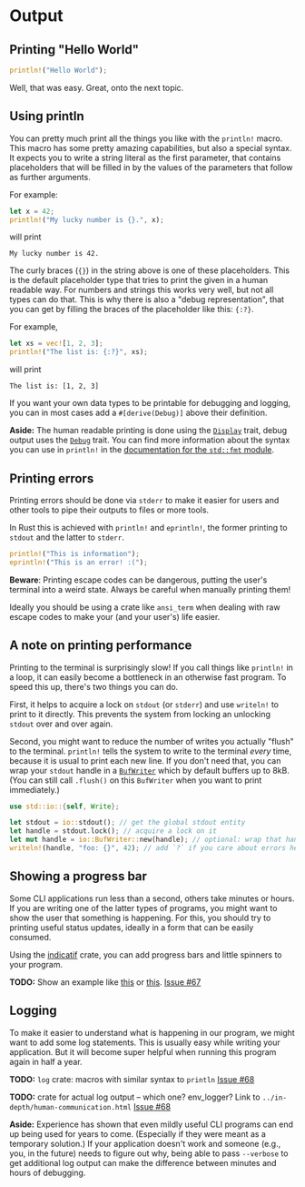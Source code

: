 # Output

## Printing "Hello World"

```rust
println!("Hello World");
```

Well, that was easy.
Great, onto the next topic.

## Using println

You can pretty much print all the things you like
with the `println!` macro.
This macro has some pretty amazing capabilities,
but also a special syntax.
It expects you to write a string literal as the first parameter,
that contains placeholders that will be filled in
by the values of the parameters that follow as further arguments.

For example:

```rust
let x = 42;
println!("My lucky number is {}.", x);
```

will print

```console
My lucky number is 42.
```

The curly braces (`{}`) in the string above is one of these placeholders.
This is the default placeholder type
that tries to print the given in a human readable way.
For numbers and strings this works very well,
but not all types can do that.
This is why there is also a "debug representation",
that you can get by filling the braces of the placeholder like this: `{:?}`.

For example,

```rust
let xs = vec![1, 2, 3];
println!("The list is: {:?}", xs);
```

will print

```console
The list is: [1, 2, 3]
```

If you want your own data types to be printable for debugging and logging,
you can in most cases add a `#[derive(Debug)]` above their definition.

<aside>

**Aside:**
The human readable printing is done using the [`Display`] trait,
debug output uses the [`Debug`] trait.
You can find more information about the syntax you can use in `println!`
in the [documentation for the `std::fmt` module][std::fmt].

[`Display`]: https://doc.rust-lang.org/1.27.2/std/fmt/trait.Display.html
[`Debug`]: https://doc.rust-lang.org/1.27.2/std/fmt/trait.Debug.html
[std::fmt]: https://doc.rust-lang.org/1.27.2/std/fmt/index.html

</aside>

## Printing errors

Printing errors should be done via `stderr`
to make it easier for users
and other tools
to pipe their outputs to files
or more tools.

In Rust this is achieved
with `println!` and `eprintln!`,
the former printing to `stdout`
and the latter to `stderr`.

```rust
println!("This is information");
eprintln!("This is an error! :(");
```

<aside>

**Beware**: Printing escape codes can be dangerous,
putting the user's terminal into a weird state.
Always be careful when manually printing them!

Ideally you should be using a crate like `ansi_term`
when dealing with raw escape codes
to make your (and your user's) life easier.

</aside>

## A note on printing performance

Printing to the terminal is surprisingly slow!
If you call things like `println!` in a loop,
it can easily become a bottleneck in an otherwise fast program.
To speed this up,
there's two things you can do.

First,
it helps to acquire a lock on `stdout` (or `stderr`)
and use `writeln!` to print to it directly.
This prevents the system from locking an unlocking `stdout` over and over again.

Second,
you might want to reduce the number of writes
you actually "flush" to the terminal.
`println!` tells the system to write to the terminal _every_ time,
because it is usual to print each new line.
If you don't need that,
you can wrap your `stdout` handle in a [`BufWriter`]
which by default buffers up to 8kB.
(You can still call `.flush()` on this `BufWriter`
when you want to print immediately.)

```rust
use std::io::{self, Write};

let stdout = io::stdout(); // get the global stdout entity
let handle = stdout.lock(); // acquire a lock on it
let mut handle = io::BufWriter::new(handle); // optional: wrap that handle in a buffer
writeln!(handle, "foo: {}", 42); // add `?` if you care about errors here
```

[`BufWriter`]: https://doc.rust-lang.org/1.29.0/std/io/struct.BufWriter.html

## Showing a progress bar

Some CLI applications run less than a second,
others take minutes or hours.
If you are writing one of the latter types of programs,
you might want to show the user that something is happening.
For this, you should try to printing useful status updates,
ideally in a form that can be easily consumed.

Using the [indicatif] crate,
you can add progress bars
and little spinners to your program.

<aside class="todo">

**TODO:**
Show an example like
[this](https://github.com/mitsuhiko/indicatif/blob/950091d1b1683a88e01c4d4975f591009f56322b/examples/log.rs)
or [this](https://github.com/ashleygwilliams/cargo-generate/blob/c18cba0b33764012e25288d43c6a8545222b96f4/src/main.rs#L95).
[Issue #67](https://github.com/rust-lang-nursery/cli-wg/issues/67)

</aside>

[indicatif]: https://crates.io/crates/indicatif

## Logging

To make it easier to understand what is happening in our program,
we might want to add some log statements.
This is usually easy while writing your application.
But it will become super helpful when running this program again in half a year.

<aside class="todo">

**TODO:**
`log` crate: macros with similar syntax to `println`
[Issue #68](https://github.com/rust-lang-nursery/cli-wg/issues/68)

</aside>

<aside class="todo">

**TODO:**
crate for actual log output – which one?
env_logger?
Link to `../in-depth/human-communication.html`
[Issue #68](https://github.com/rust-lang-nursery/cli-wg/issues/68)

</aside>

<aside>

**Aside:**
Experience has shown that even mildly useful CLI programs can end up being used for years to come.
(Especially if they were meant as a temporary solution.)
If your application doesn't work
and someone (e.g., you, in the future) needs to figure out why,
being able to pass `--verbose` to get additional log output
can make the difference between minutes and hours of debugging.

</aside>
